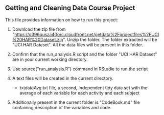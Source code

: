 ## Getting and Cleaning Data Course Project

This file provides information on how to run this project:

1) Download the zip file from "https://d396qusza40orc.cloudfront.net/getdata%2Fprojectfiles%2FUCI%20HAR%20Dataset.zip". Unzip the folder. The folder extracted will be "UCI HAR Dataset". All the data files will be present in this folder.

2) Confirm that the run_analysis.R script and the folder "UCI HAR Dataset" are in your current working directory.

3) Use source("run_analysis.R") command in RStudio to run the script

4) A text files will be created in the current directory.
     * txtdataAvg.txt file, a second, independent tidy data set with the average of each variable for each activity and each subject

5) Additionally present in the current folder is "CodeBook.md" file containing description of the variables and code.
